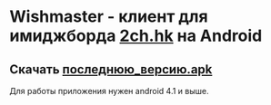 Wishmaster - клиент для имиджборда <a href="2ch.hk">2ch.hk</a> на Android
=========================
Скачать <a href="https://github.com/koresuniku/Wishmaster-v3/releases/download/v3.0.0_alpha/wishmaster.apk">последнюю_версию.apk</a>
-------------------------

Для работы приложения нужен android 4.1 и выше.

